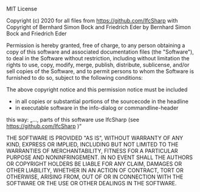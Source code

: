 MIT License

Copyright (c) 2020 for all files from https://github.com/IfcSharp with Copyright of Bernhard Simon Bock and Friedrich Eder 
by Bernhard Simon Bock and Friedrich Eder

Permission is hereby granted, free of charge, to any person obtaining a copy
of this software and associated documentation files (the "Software"), to deal
in the Software without restriction, including without limitation the rights
to use, copy, modify, merge, publish, distribute, sublicense, and/or sell
copies of the Software, and to permit persons to whom the Software is
furnished to do so, subject to the following conditions:


The above copyright notice and this permission notice must be included<br/>
* in all copies or substantial portions of the sourcecode in the headline
* in executable software in the info-dialog or commandline-header

this way: „..., parts of this software use IfcSharp (see https://github.com/IfcSharp )“


THE SOFTWARE IS PROVIDED "AS IS", WITHOUT WARRANTY OF ANY KIND, EXPRESS OR
IMPLIED, INCLUDING BUT NOT LIMITED TO THE WARRANTIES OF MERCHANTABILITY,
FITNESS FOR A PARTICULAR PURPOSE AND NONINFRINGEMENT. IN NO EVENT SHALL THE
AUTHORS OR COPYRIGHT HOLDERS BE LIABLE FOR ANY CLAIM, DAMAGES OR OTHER
LIABILITY, WHETHER IN AN ACTION OF CONTRACT, TORT OR OTHERWISE, ARISING FROM,
OUT OF OR IN CONNECTION WITH THE SOFTWARE OR THE USE OR OTHER DEALINGS IN THE
SOFTWARE.
